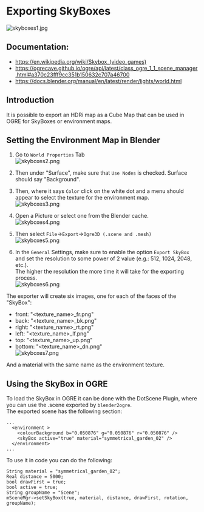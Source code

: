 
# Exporting SkyBoxes

![skyboxes1.jpg](images/skyboxes/skyboxes1.jpg)

## Documentation:
 - https://en.wikipedia.org/wiki/Skybox_(video_games)
 - https://ogrecave.github.io/ogre/api/latest/class_ogre_1_1_scene_manager.html#a370c23fff9cc351b150632c707a46700
 - https://docs.blender.org/manual/en/latest/render/lights/world.html

## Introduction
It is possible to export an HDRi map as a Cube Map that can be used in OGRE for SkyBoxes or environment maps.

## Setting the Environment Map in Blender
1) Go to `World Properties` Tab \
![skyboxes2.png](images/skyboxes/skyboxes2.png)

2) Then under "Surface", make sure that `Use Nodes` is checked. Surface should say "Background".

3) Then, where it says `Color` click on the white dot and a menu should appear to select the texture for the environment map. \
![skyboxes3.png](images/skyboxes/skyboxes3.png)

4) Open a Picture or select one from the Blender cache. \
![skyboxes4.png](images/skyboxes/skyboxes4.png)

5) Then select `File`->`Export`->`Ogre3D (.scene and .mesh)` \
![skyboxes5.png](images/skyboxes/skyboxes5.png)

6) In the `General` Settings, make sure to enable the option `Export SkyBox` and set the resolution to some power of 2 value (e.g.: 512, 1024, 2048, etc.). \
The higher the resolution the more time it will take for the exporting process. \
![skyboxes6.png](images/skyboxes/skyboxes6.png)

The exporter will create six images, one for each of the faces of the "SkyBox":
- front: "<texture_name>_fr.png"
- back: "<texture_name>_bk.png"
- right: "<texture_name>_rt.png"
- left: "<texture_name>_lf.png"
- top: "<texture_name>_up.png"
- bottom: "<texture_name>_dn.png"
 \
![skyboxes7.png](images/skyboxes/skyboxes7.png)

And a material with the same name as the environment texture.

## Using the SkyBox in OGRE
To load the SkyBox in OGRE it can be done with the DotScene Plugin, where you can use the .scene exported by `blender2ogre`.
 \
The exported scene has the following section:
```
...
  <environment >
    <colourBackground b="0.050876" g="0.050876" r="0.050876" />
    <skyBox active="true" material="symmetrical_garden_02" />
  </environment>
...
```

To use it in code you can do the following:
```
String material = "symmetrical_garden_02";
Real distance = 5000;
bool drawFirst = true;
bool active = true;
String groupName = "Scene";
mSceneMgr->setSkyBox(true, material, distance, drawFirst, rotation, groupName);
```
